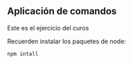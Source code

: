 ## Aplicación de comandos

Este es el ejercicio del curos

Recuerden instalar los paquetes de node:

```
npm intall
```
